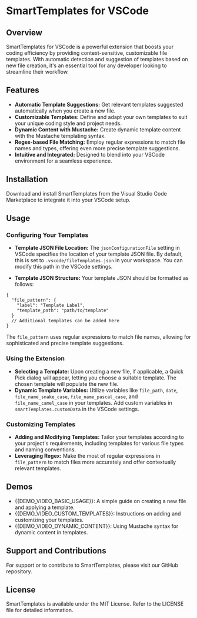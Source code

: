 # SmartTemplates for VSCode

## Overview

SmartTemplates for VSCode is a powerful extension that boosts your coding efficiency by providing context-sensitive, customizable file templates. With automatic detection and suggestion of templates based on new file creation, it's an essential tool for any developer looking to streamline their workflow.

## Features

- **Automatic Template Suggestions:** Get relevant templates suggested automatically when you create a new file.
- **Customizable Templates:** Define and adapt your own templates to suit your unique coding style and project needs.
- **Dynamic Content with Mustache:** Create dynamic template content with the Mustache templating syntax.
- **Regex-based File Matching:** Employ regular expressions to match file names and types, offering even more precise template suggestions.
- **Intuitive and Integrated:** Designed to blend into your VSCode environment for a seamless experience.

## Installation

Download and install SmartTemplates from the Visual Studio Code Marketplace to integrate it into your VSCode setup.

## Usage

### Configuring Your Templates

- **Template JSON File Location:** The `jsonConfigurationFile` setting in VSCode specifies the location of your template JSON file. By default, this is set to `.vscode/fileTemplates.json` in your workspace. You can modify this path in the VSCode settings.

- **Template JSON Structure:** Your template JSON should be formatted as follows:

```
{
  "file_pattern": {
    "label": "Template Label",
    "template_path": "path/to/template"
  }
  // Additional templates can be added here
}
```

The `file_pattern` uses regular expressions to match file names, allowing for sophisticated and precise template suggestions.

### Using the Extension

- **Selecting a Template:** Upon creating a new file, if applicable, a Quick Pick dialog will appear, letting you choose a suitable template. The chosen template will populate the new file.
- **Dynamic Template Variables:** Utilize variables like `file_path`, `date`, `file_name_snake_case`, `file_name_pascal_case`, and `file_name_camel_case` in your templates. Add custom variables in `smartTemplates.customData` in the VSCode settings.

### Customizing Templates

- **Adding and Modifying Templates:** Tailor your templates according to your project's requirements, including templates for various file types and naming conventions.
- **Leveraging Regex:** Make the most of regular expressions in `file_pattern` to match files more accurately and offer contextually relevant templates.

## Demos

- {{DEMO_VIDEO_BASIC_USAGE}}: A simple guide on creating a new file and applying a template.
- {{DEMO_VIDEO_CUSTOM_TEMPLATES}}: Instructions on adding and customizing your templates.
- {{DEMO_VIDEO_DYNAMIC_CONTENT}}: Using Mustache syntax for dynamic content in templates.

## Support and Contributions

For support or to contribute to SmartTemplates, please visit our GitHub repository.

## License

SmartTemplates is available under the MIT License. Refer to the LICENSE file for detailed information.
